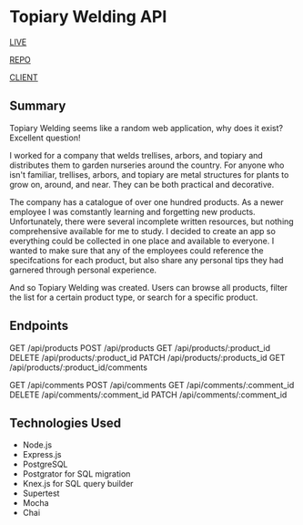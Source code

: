 # Topiary Welding API

[LIVE](https://at-product-guide.now.sh)

[REPO](https://github.com/capnnemo2/at-product-guide-api)

[CLIENT](https://github.com/capnnemo2/at-product-guide)

## Summary

Topiary Welding seems like a random web application, why does it exist? Excellent question!

I worked for a company that welds trellises, arbors, and topiary and distributes them to garden nurseries around the country. For anyone who isn't familiar, trellises, arbors, and topiary are metal structures for plants to grow on, around, and near. They can be both practical and decorative.

The company has a catalogue of over one hundred products. As a newer employee I was comstantly learning and forgetting new products. Unfortunately, there were several incomplete written resources, but nothing comprehensive available for me to study. I decided to create an app so everything could be collected in one place and available to everyone. I wanted to make sure that any of the employees could reference the specifcations for each product, but also share any personal tips they had garnered through personal experience.

And so Topiary Welding was created. Users can browse all products, filter the list for a certain product type, or search for a specific product.

## Endpoints

GET /api/products
POST /api/products
GET /api/products/:product_id
DELETE /api/products/:product_id
PATCH /api/products/:products_id
GET /api/products/:product_id/comments

GET /api/comments
POST /api/comments
GET /api/comments/:comment_id
DELETE /api/comments/:comment_id
PATCH /api/comments/:comment_id

## Technologies Used

- Node.js
- Express.js
- PostgreSQL
- Postgrator for SQL migration
- Knex.js for SQL query builder
- Supertest
- Mocha
- Chai
